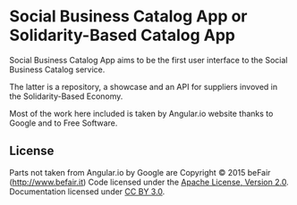 # Social Business Catalog App or Solidarity-Based Catalog App
Social Business Catalog App aims to be the first user interface to
the Social Business Catalog service.

The latter is a repository, a showcase and an API for suppliers invoved
in the Solidarity-Based Economy.

Most of the work here included is taken by Angular.io website thanks
to Google and to Free Software.

## License
Parts not taken from Angular.io by Google are Copyright © 2015 beFair (http://www.befair.it)
Code licensed under the [Apache License, Version 2.0](http://www.apache.org/licenses/LICENSE-2.0).
Documentation licensed under [CC BY 3.0](http://creativecommons.org/licenses/by/3.0/).
